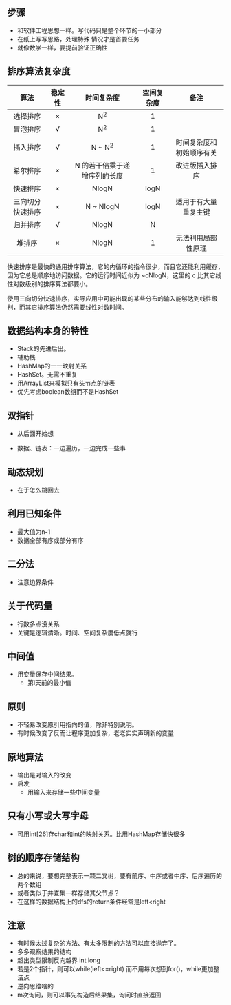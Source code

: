 ## 步骤

- 和软件工程思想一样。写代码只是整个环节的一小部分
- 在纸上写写思路，处理特殊 情况才是首要任务
- 就像数学一样，要提前验证正确性

## 排序算法复杂度

|       算法       | 稳定性 |          时间复杂度          | 空间复杂度 |           备注           |
| :--------------: | :----: | :--------------------------: | :--------: | :----------------------: |
|     选择排序     |   ×    |        N<sup>2</sup>         |     1      |                          |
|     冒泡排序     |   √    |        N<sup>2</sup>         |     1      |                          |
|     插入排序     |   √    |      N \~ N<sup>2</sup>      |     1      | 时间复杂度和初始顺序有关 |
|     希尔排序     |   ×    | N 的若干倍乘于递增序列的长度 |     1      |      改进版插入排序      |
|     快速排序     |   ×    |            NlogN             |    logN    |                          |
| 三向切分快速排序 |   ×    |          N \~ NlogN          |    logN    |   适用于有大量重复主键   |
|     归并排序     |   √    |            NlogN             |     N      |                          |
|      堆排序      |   ×    |            NlogN             |     1      |    无法利用局部性原理    |

​	快速排序是最快的通用排序算法，它的内循环的指令很少，而且它还能利用缓存，因为它总是顺序地访问数据。它的运行时间近似为 	\~cNlogN，这里的 c 比其它线性对数级别的排序算法都要小。

​	使用三向切分快速排序，实际应用中可能出现的某些分布的输入能够达到线性级别，而其它排序算法仍然需要线性对数时间。

## 数据结构本身的特性

- Stack的先进后出。
- 辅助栈
- HashMap的一一映射关系
- HashSet。无需不重复
- 用ArrayList来模拟只有头节点的链表
- 优先考虑boolean数组而不是HashSet

## 双指针
- 从后面开始想

- 数据、链表：一边遍历，一边完成一些事

## 动态规划

- 在于怎么跳回去

## 利用已知条件

- 最大值为n-1
- 数据全部有序或部分有序

## 二分法

- 注意边界条件

## 关于代码量

- 行数多点没关系
- 关键是逻辑清晰。时间、空间复杂度低点就行

## 中间值

- 用变量保存中间结果。
  - 第i天前的最小值

## 原则

- 不轻易改变原引用指向的值，除非特别说明。
- 有时候改变了反而让程序更加复杂，老老实实声明新的变量
## 原地算法
- 输出是对输入的改变
- 启发
   -  用输入来存储一些中间变量

## 只有小写或大写字母

- 可用int[26]存char和int的映射关系。比用HashMap存储快很多

## 树的顺序存储结构

- 总的来说，要想完整表示一颗二叉树，要有前序、中序或者中序、后序遍历的两个数组
- 或者类似于并查集一样存储其父节点？
- 在这样的数据结构上的dfs的return条件经常是left<right

## 注意

- 有时候太过复杂的方法、有太多限制的方法可以直接抛弃了。
- 多多观察结果的结构
- 超出类型限制反向越界 int long
- 若是2个指针，则可以while(left<=right)    而不用每次想到for()，while更加整洁点
- 逆向思维啥的
- m次询问，则可以事先构造后结果集，询问时直接返回